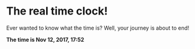 # The real time clock!

Ever wanted to know what the time is? Well, your journey is about to end!

**The time is Nov 12, 2017, 17:52**
